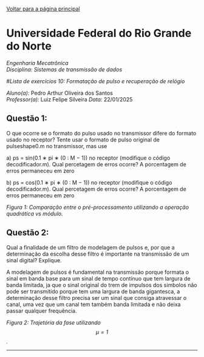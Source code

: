 <script type="text/javascript" async
  src="https://cdn.jsdelivr.net/npm/mathjax@3/es5/tex-mml-chtml.js">
</script>

[Voltar para a página principal](../index.md)

# Universidade Federal do Rio Grande do Norte

*Engenharia Mecatrônica*  
*Disciplina: Sistemas de transmissão de dados*

#*Lista de exercícios 10: Formatação de pulso e recuperação de relógio*

*Aluno(a):* Pedro Arthur Oliveira dos Santos  
*Professor(a):* Luiz Felipe Silveira
*Data:* 22/01/2025

## Questão 1:
O que ocorre se o formato do pulso usado no transmissor difere do formato usado no receptor?
Tente usar o formato de pulso original de pulseshape0.m no transmissor, mas use

a) ps = sin(0.1 ∗ pi ∗ (0 : M − 1)) no receptor (modifique o código decodificador.m). Qual
percetagem de erros ocorre?
A porcentagem de erros permaneceu em zero

b) ps = cos(0.1 ∗ pi ∗ (0 : M − 1)) no receptor (modifique o código decodificador.m). Qual
percetagem de erros ocorre?
A porcentagem de erros permaneceu em zero




*Figura 1: Comparação entre o pré-processamento utilizando a operação quadrática vs módulo.*



## Questão 2:
Qual a finalidade de um filtro de modelagem de pulsos e, por que a determinação da escolha
desse filtro é importante na transmissão de um sinal digital? Explique.

A modelagem de pulsos é fundamental na transmissão porque formata o sinal em banda base para um sinal de tempo contínuo que tem 
largura de banda limitada, ja que o sinal original do trem de impulsos dos simbolos não pode ser transmitido porque tem uma largura de banda 
gigantesca, a determinação desse filtro precisa ser um sinal que consiga atravessar o canal, uma vez que um canal tem também banda limitada e 
não deixa passar qualquer frequência.






*Figura 2: Trajetória da fase utilizando $$\mu = 1$$.*





---
